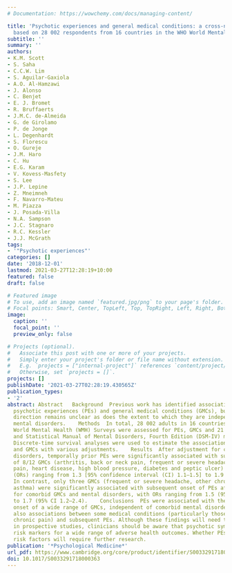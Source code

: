 ```yaml
---
# Documentation: https://wowchemy.com/docs/managing-content/

title: 'Psychotic experiences and general medical conditions: a cross-national analysis
  based on 28 002 respondents from 16 countries in the WHO World Mental Health Surveys'
subtitle: ''
summary: ''
authors:
- K.M. Scott
- S. Saha
- C.C.W. Lim
- S. Aguilar-Gaxiola
- A.O. Al-Hamzawi
- J. Alonso
- C. Benjet
- E. J. Bromet
- R. Bruffaerts
- J.M.C. de-Almeida
- G. de Girolamo
- P. de Jonge
- L. Degenhardt
- S. Florescu
- O. Gureje
- J.M. Haro
- C. Hu
- E.G. Karam
- V. Kovess-Masfety
- S. Lee
- J.P. Lepine
- Z. Mneimneh
- F. Navarro-Mateu
- M. Piazza
- J. Posada-Villa
- N.A. Sampson
- J.C. Stagnaro
- R.C. Kessler
- J.J. McGrath
tags: 
- '"Psychotic experiences"'
categories: []
date: '2018-12-01'
lastmod: 2021-03-27T12:28:19+10:00
featured: false
draft: false

# Featured image
# To use, add an image named `featured.jpg/png` to your page's folder.
# Focal points: Smart, Center, TopLeft, Top, TopRight, Left, Right, BottomLeft, Bottom, BottomRight.
image:
  caption: ''
  focal_point: ''
  preview_only: false

# Projects (optional).
#   Associate this post with one or more of your projects.
#   Simply enter your project's folder or file name without extension.
#   E.g. `projects = ["internal-project"]` references `content/project/deep-learning/index.md`.
#   Otherwise, set `projects = []`.
projects: []
publishDate: '2021-03-27T02:28:19.430565Z'
publication_types:
- '2'
abstract: Abstract   Background  Previous work has identified associations between
  psychotic experiences (PEs) and general medical conditions (GMCs), but their temporal
  direction remains unclear as does the extent to which they are independent of comorbid
  mental disorders.    Methods  In total, 28 002 adults in 16 countries from the WHO
  World Mental Health (WMH) Surveys were assessed for PEs, GMCs and 21 Diagnostic
  and Statistical Manual of Mental Disorders, Fourth Edition (DSM-IV) mental disorders.
  Discrete-time survival analyses were used to estimate the associations between PEs
  and GMCs with various adjustments.    Results  After adjustment for comorbid mental
  disorders, temporally prior PEs were significantly associated with subsequent onset
  of 8/12 GMCs (arthritis, back or neck pain, frequent or severe headache, other chronic
  pain, heart disease, high blood pressure, diabetes and peptic ulcer) with odds ratios
  (ORs) ranging from 1.3 [95% confidence interval (CI) 1.1–1.5] to 1.9 (95% CI 1.4–2.4).
  In contrast, only three GMCs (frequent or severe headache, other chronic pain and
  asthma) were significantly associated with subsequent onset of PEs after adjustment
  for comorbid GMCs and mental disorders, with ORs ranging from 1.5 (95% CI 1.2–1.9)
  to 1.7 (95% CI 1.2–2.4).    Conclusions  PEs were associated with the subsequent
  onset of a wide range of GMCs, independent of comorbid mental disorders. There were
  also associations between some medical conditions (particularly those involving
  chronic pain) and subsequent PEs. Although these findings will need to be confirmed
  in prospective studies, clinicians should be aware that psychotic symptoms may be
  risk markers for a wide range of adverse health outcomes. Whether PEs are causal
  risk factors will require further research.
publication: '*Psychological Medicine*'
url_pdf: https://www.cambridge.org/core/product/identifier/S0033291718000363/type/journal_article
doi: 10.1017/S0033291718000363
---
```

